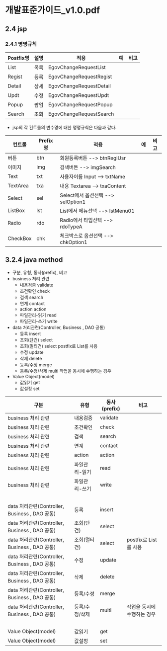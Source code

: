 # 개발표준가이드_v1.0.pdf

## 2.4 jsp
### 2.4.1 명명규칙

|Postfix명|설명|적용|예|비고|
|-|-|-|-|-|
|List|목록|EgovChangeRequestList|||
|Regist|등록|EgovChangeRequestRegist|||
|Detail|상세|EgovChangeRequestDetail|||
|Updt|수정|EgovChangeRequestUpdt|||
|Popup|팝업|EgovChangeRequestPopup|||
|Search|조회|EgovChangeRequestSearch|||

- jsp의 각 컨트롤의 변수명에 대한 명명규칙은 다음과 같다.

|컨트롤|Prefix명|적용|예|비고|
|-|-|-|-|-|
|버튼|btn|회원등록버튼 --> btnRegiUsr|||
|이미지|img|검색버튼 --> imgSearch|||
|Text|txt|사용자이름 Input --> txtName|||
|TextArea|txa|내용 Textarea --> txaContent|||
|Select|sel|Select에서 옵션선택 --> selOption1|||
|ListBox|lst|List에서 메뉴선택 --> lstMenu01|||
|Radio|rdo|Radio에서 타입선택 --> rdoTypeA|||
|CheckBox|chk|체크박스로 옵션선택 --> chkOption1|||

## 3.2.4 java method
- 구분, 유형, 동사(prefix), 비고
- business 처리 관련
	- 내용검증 validate
	- 조건확인 check
	- 검색 search
	- 연계 contact
	- action action
	- 파일관리-읽기 read
	- 파일관리-쓰기 write
- data 처리관련(Controller, Business , DAO 공통)
	- 등록 insert
	- 조회(단건) select
	- 조회(멀티건) select postfix로 List를 사용
	- 수정 update
	- 삭제 delete
	- 등록/수정 merge
	- 등록/수정/삭제 multi 작업을 동시에 수행하는 경우
- Value Object(model)
	- 값읽기 get
	- 값설정 set

|구분|유형|동사(prefix)|비고|
|-|-|-|-|
|business 처리 관련|내용검증|validate||
|business 처리 관련|조건확인|check||
|business 처리 관련|검색|search||
|business 처리 관련|연계|contact||
|business 처리 관련|action|action||
|business 처리 관련|파일관리-읽기|read||
|business 처리 관련|파일관리-쓰기|write||
|&nbsp;||||
|data 처리관련(Controller, Business , DAO 공통)|등록|insert||
|data 처리관련(Controller, Business , DAO 공통)|조회(단건)|select||
|data 처리관련(Controller, Business , DAO 공통)|조회(멀티건)|select|postfix로 List를 사용|
|data 처리관련(Controller, Business , DAO 공통)|수정|update||
|data 처리관련(Controller, Business , DAO 공통)|삭제|delete||
|data 처리관련(Controller, Business , DAO 공통)|등록/수정|merge||
|data 처리관련(Controller, Business , DAO 공통)|등록/수정/삭제|multi|작업을 동시에 수행하는 경우|
|&nbsp;||||
|Value Object(model)|값읽기|get||
|Value Object(model)|값설정|set||
